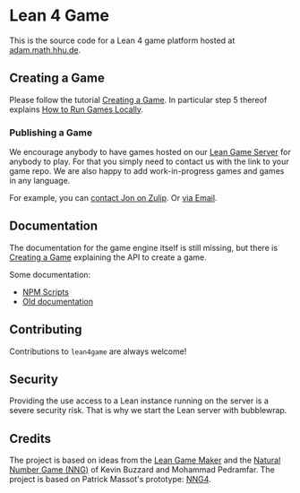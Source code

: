 # Lean 4 Game

This is the source code for a Lean 4 game platform hosted at [adam.math.hhu.de](https://adam.math.hhu.de).

## Creating a Game

Please follow the tutorial [Creating a Game](doc/create_game.md).
In particular step 5 thereof explains [How to Run Games Locally](doc/running_locally.md).

### Publishing a Game

We encourage anybody to have games hosted on our [Lean Game Server](https://adam.math.hhu.de) for anybody to play. For that you simply need to contact us with the link to your game repo. We are also happy to add work-in-progress games and games in any language.

For example, you can [contact Jon on Zulip](https://leanprover.zulipchat.com/#narrow/dm/385895-Jon-Eugster). Or [via Email](https://www.math.hhu.de/en/lehrstuehle-/-personen-/-ansprechpartner/innen/lehrstuehle-des-mathematischen-instituts/lehrstuhl-fuer-algebraische-geometrie/team/jon-eugster).

## Documentation

The documentation for the game engine itself is still missing, but there is [Creating a Game](doc/create_game.md) explaining the API to create a game.

Some documentation:

- [NPM Scripts](doc/npm_scripts.md)
- [Old documentation](doc/DOCUMENTATION.md)

## Contributing

Contributions to `lean4game` are always welcome!

## Security

Providing the use access to a Lean instance running on the server is a severe security risk. That is why we start the Lean server with bubblewrap.

## Credits

The project is based on ideas from the [Lean Game Maker](https://github.com/mpedramfar/Lean-game-maker) and the [Natural Number Game
(NNG)](https://www.ma.imperial.ac.uk/~buzzard/xena/natural_number_game/)
of Kevin Buzzard and Mohammad Pedramfar.
The project is based on Patrick Massot's prototype: [NNG4](https://github.com/PatrickMassot/NNG4).
